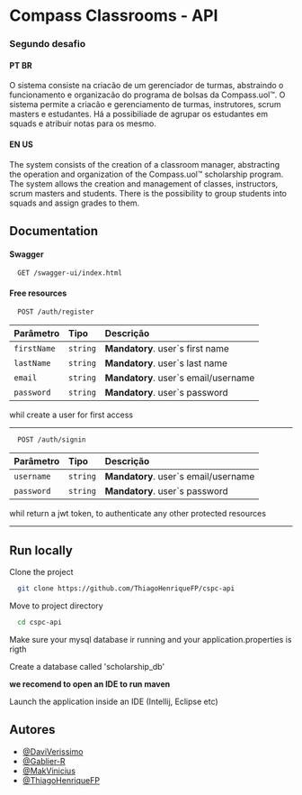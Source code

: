 
# Compass Classrooms - API
### Segundo desafio

#### PT BR
O sistema consiste na criacão de um gerenciador de turmas, abstraindo o funcionamento e organizacão do programa de bolsas da Compass.uol™. O sistema permite a criacão e gerenciamento de turmas, instrutores, scrum masters e estudantes. Há a possibiliade de agrupar os estudantes em squads e atribuir notas para os mesmo.

#### EN US
The system consists of the creation of a classroom manager, abstracting the operation and organization of the Compass.uol™ scholarship program. The system allows the creation and management of classes, instructors, scrum masters and students. There is the possibility to group students into squads and assign grades to them.



## Documentation

#### Swagger

```http
  GET /swagger-ui/index.html
```

#### Free resources

```http
  POST /auth/register
```

| Parâmetro   | Tipo       | Descrição                                   |
| :---------- | :--------- | :------------------------------------------ |
| `firstName`      | `string` | **Mandatory**. user`s first name |
| `lastName`      | `string` | **Mandatory**. user`s last name |
| `email`      | `string` | **Mandatory**. user`s email/username |
| `password`      | `string` | **Mandatory**. user`s password |

whil create a user for first access

---

```http
  POST /auth/signin
```

| Parâmetro   | Tipo       | Descrição                                   |
| :---------- | :--------- | :------------------------------------------ |
| `username`      | `string` | **Mandatory**. user`s email/username |
| `password`      | `string` | **Mandatory**. user`s password |

whil return a jwt token, to authenticate any other protected resources

---



## Run locally

Clone the project

```bash
  git clone https://github.com/ThiagoHenriqueFP/cspc-api
```

Move to project directory

```bash
  cd cspc-api
```

Make sure your mysql database ir running and your application.properties is rigth

Create a database called 'scholarship_db'

**we recomend to open an IDE to run maven**

Launch the application inside an IDE (Intellij, Eclipse etc)


## Autores

- [@DaviVerissimo](https://www.github.com/DaviVerissimo)
- [@Gablier-R](https://www.github.com/Gablier-R)
- [@MakVinicius](https://www.github.com/MakVinicius)
- [@ThiagoHenriqueFP](https://www.github.com/ThiagoHenriqueFP)
